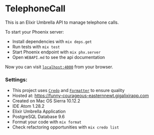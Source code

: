 # TelephoneCall
This is an Elixir Umbrella API to manage telephone calls.

To start your Phoenix server:

  * Install dependencies with `mix deps.get`
  * Run tests with `mix test`
  * Start Phoenix endpoint with `mix phx.server`
  * Open `WEBAPI.md` to see the api documentation

  Now you can visit [`localhost:4000`](http://localhost:4000) from your browser.

### Settings:

  - This project uses [`Credo`](https://github.com/rrrene/credo) and [`Formatter`](https://medium.com/blackode/code-formatter-the-big-feature-in-elixir-v1-6-0-f6572061a4ba) to ensure quality
  - Hosted at: https://funny-courageous-easternnewt.gigalixirapp.com
  - Created on Mac OS Sierra 10.12.2
  - IDE Atom 1.28.2
  - Elixir Umbrella Application
  - PostgreSQL Database 9.6
  - Format your code with `mix format`
  - Check refactoring opportunities with `mix credo list`

